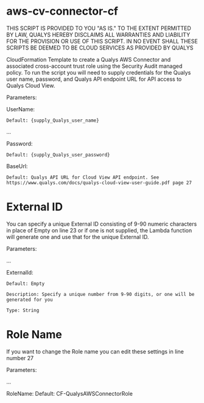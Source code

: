 # aws-cv-connector-cf
THIS SCRIPT IS PROVIDED TO YOU "AS IS."  TO THE EXTENT PERMITTED BY LAW, QUALYS HEREBY DISCLAIMS ALL WARRANTIES AND LIABILITY FOR THE PROVISION OR USE OF THIS SCRIPT.  IN NO EVENT SHALL THESE SCRIPTS BE DEEMED TO BE CLOUD SERVICES AS PROVIDED BY QUALYS

CloudFormation Template to create a Qualys AWS Connector and associated cross-account trust role using the Security Audit managed policy.
To run the script you will need to supply credentials for the
Qualys user name, password, and Qualys API endpoint URL for API access to Qualys Cloud View.

Parameters:

  UserName:
  
    Default: {supply_Qualys_user_name}
...

  Password:
  
    Default: {supply_Qualys_user_password}

  BaseUrl:
  
    Default: Qualys API URL for Cloud View API endpoint. See https://www.qualys.com/docs/qualys-cloud-view-user-guide.pdf page 27

# External ID
You can specify a unique External ID consisting of 9-90 numeric characters in place of Empty on line 23 or if one is not supplied, the Lambda function will generate one and use that for the unique External ID.

Parameters:

...

  ExternalId:
  
    Default: Empty

    Description: Specify a unique number from 9-90 digits, or one will be generated for you

    Type: String

# Role Name
If you want to change the Role name you can edit these settings in line number 27

Parameters:

...

  RoleName:
    Default: CF-QualysAWSConnectorRole
